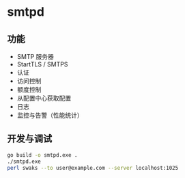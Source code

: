 # smtpd

## 功能

- SMTP 服务器
- StartTLS / SMTPS
- 认证
- 访问控制
- 额度控制
- 从配置中心获取配置
- 日志
- 监控与告警（性能统计）

## 开发与调试

```sh
go build -o smtpd.exe .
./smtpd.exe
perl swaks --to user@example.com --server localhost:1025
```
